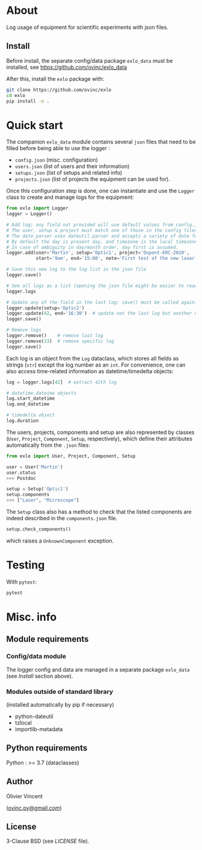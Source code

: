 About
=====

Log usage of equipment for scientific experiments with json files.

Install
-------

Before install, the separate config/data package `exlo_data` must be installed, see https://github.com/ovinc/exlo_data

After this, install the `exlo` package with:

```bash
git clone https://github.com/ovinc/exlo
cd exlo
pip install -e .
```

Quick start
===========

The companion `exlo_data` module contains several `json` files that need to be filled before being able to use the logger :

- `config.json` (misc. configuration)
- `users.json` (list of users and their information)
- `setups.json` (list of setups and related info)
- `projects.json` (list of projects the equipment can be used for).

Once this configuration step is done, one can instantiate and use the `Logger` class to create and manage logs for the equipment:

```python
from exlo import Logger
logger = Logger()

# Add log; any field not provided will use default values from config.json
# The user, setup & project must match one of those in the config files
# The date parser uses dateutil.parser and accepts a variety of date formats
# By default the day is present day, and timezone is the local timezone.
# In case of ambiguity in day/month order, day first is assumed.
logger.add(user='Martin', setup='Optic1', project='Dupont-ERC-2020',
           start='9am', end='15:00', note='First test of the new laser')

# Save this new log to the log list in the json file
logger.save()

# See all logs as a list (opening the json file might be easier to read)
logger.logs

# Update any of the field in the last log; save() must be called again.
logger.update(setup='Optic2')
logger.update(42, end='16:30')  # update not the last log but another one (#42)
logger.save()

# Remove logs
logger.remove()    # remove last log
logger.remove(33)  # remove specific log
logger.save()
```

Each log is an object from the `Log` dataclass, which stores all fields as strings (`str`) except the log number as an `int`. For convenience, one can also access time-related information as datetime/timedelta objects:
```python
log = logger.logs[42]  # extract 42th log

# datetime.dateime objects
log.start_datetime
log.end_datetime

# timedelta object
log.duration
```

The users, projects, components and setup are also represented by classes (`User`, `Project`, `Component`, `Setup`, respectively), which define their attributes automatically from the `.json` files:

```python
from exlo import User, Project, Component, Setup

user = User('Martin')
user.status
>>> Postdoc

setup = Setup('Optic1')
setup.components
>>> ["Laser", "Microscope"]
```

The `Setup` class also has a method to check that the listed components are indeed described in the `components.json` file.
```python
setup.check_components()
```
which raises a `UnknownComponent` exception.


Testing
=======

With `pytest`:
```bash
pytest
```

Misc. info
==========

Module requirements
-------------------

### Config/data module

The logger config and data are managed in a separate package `exlo_data` (see *Install* section above).


### Modules outside of standard library

(installed automatically by pip if necessary)

- python-dateutil
- tzlocal
- importlib-metadata



Python requirements
-------------------

Python : >= 3.7 (dataclasses)

Author
------

Olivier Vincent

(ovinc.py@gmail.com)

License
-------

3-Clause BSD (see *LICENSE* file).

